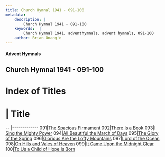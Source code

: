 ```yaml
---
title: Church Hymnal 1941 - 091-100
metadata:
    description: |
        Church Hymnal 1941 - 091-100
    keywords:  |
        Church Hymnal 1941, adventhymnals, advent hymnals, 091-100
    author: Brian Onang'o
---
```


#### Advent Hymnals
## Church Hymnal 1941 - 091-100

# Index of Titles
# | Title                        
-- |-------------
091|[The Spacious Firmament](/church-hymnal/001-100/091-100/The-Spacious-Firmament)
092|[There Is a Book](/church-hymnal/001-100/091-100/There-Is-a-Book)
093|[I Sing the Mighty Power](/church-hymnal/001-100/091-100/I-Sing-the-Mighty-Power)
094|[All Beautiful the March of Days](/church-hymnal/001-100/091-100/All-Beautiful-the-March-of-Days)
095|[The Glory of the Spring](/church-hymnal/001-100/091-100/The-Glory-of-the-Spring)
096|[Glorious Are the Lofty Mountains](/church-hymnal/001-100/091-100/Glorious-Are-the-Lofty-Mountains)
097|[Lord of the Ocean](/church-hymnal/001-100/091-100/Lord-of-the-Ocean)
098|[On Hills and Vales of Heaven](/church-hymnal/001-100/091-100/On-Hills-and-Vales-of-Heaven)
099|[It Came Upon the Midnight Clear](/church-hymnal/001-100/091-100/It-Came-Upon-the-Midnight-Clear)
100|[To Us a Child of Hope Is Born](/church-hymnal/001-100/091-100/To-Us-a-Child-of-Hope-Is-Born)